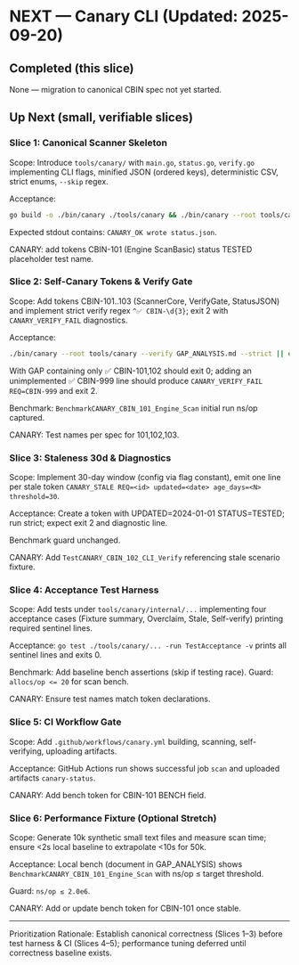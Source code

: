 # NEXT — Canary CLI (Updated: 2025-09-20)

## Completed (this slice)

None — migration to canonical CBIN spec not yet started.

## Up Next (small, verifiable slices)

### Slice 1: Canonical Scanner Skeleton

Scope: Introduce `tools/canary/` with `main.go`, `status.go`, `verify.go` implementing CLI flags, minified JSON (ordered keys), deterministic CSV, strict enums, `--skip` regex.

Acceptance:

```bash
go build -o ./bin/canary ./tools/canary && ./bin/canary --root tools/canary --out status.json --csv status.csv
```

Expected stdout contains: `CANARY_OK wrote status.json`.

CANARY: add tokens CBIN-101 (Engine ScanBasic) status TESTED placeholder test name.

### Slice 2: Self-Canary Tokens & Verify Gate

Scope: Add tokens CBIN-101..103 (ScannerCore, VerifyGate, StatusJSON) and implement strict verify regex `^✅ CBIN-\d{3}`; exit 2 with `CANARY_VERIFY_FAIL` diagnostics.

Acceptance:

```bash
./bin/canary --root tools/canary --verify GAP_ANALYSIS.md --strict || echo EXIT=$?
```

With GAP containing only ✅ CBIN-101,102 should exit 0; adding an unimplemented ✅ CBIN-999 line should produce `CANARY_VERIFY_FAIL REQ=CBIN-999` and exit 2.

Benchmark: `BenchmarkCANARY_CBIN_101_Engine_Scan` initial run ns/op captured.

CANARY: Test names per spec for 101,102,103.

### Slice 3: Staleness 30d & Diagnostics

Scope: Implement 30-day window (config via flag constant), emit one line per stale token `CANARY_STALE REQ=<id> updated=<date> age_days=<N> threshold=30`.

Acceptance: Create a token with UPDATED=2024-01-01 STATUS=TESTED; run strict; expect exit 2 and diagnostic line.

Benchmark guard unchanged.

CANARY: Add `TestCANARY_CBIN_102_CLI_Verify` referencing stale scenario fixture.

### Slice 4: Acceptance Test Harness

Scope: Add tests under `tools/canary/internal/...` implementing four acceptance cases (Fixture summary, Overclaim, Stale, Self-verify) printing required sentinel lines.

Acceptance: `go test ./tools/canary/... -run TestAcceptance -v` prints all sentinel lines and exits 0.

Benchmark: Add baseline bench assertions (skip if testing race). Guard: `allocs/op <= 20` for scan bench.

CANARY: Ensure test names match token declarations.

### Slice 5: CI Workflow Gate

Scope: Add `.github/workflows/canary.yml` building, scanning, self-verifying, uploading artifacts.

Acceptance: GitHub Actions run shows successful job `scan` and uploaded artifacts `canary-status`.

CANARY: Add bench token for CBIN-101 BENCH field.

### Slice 6: Performance Fixture (Optional Stretch)

Scope: Generate 10k synthetic small text files and measure scan time; ensure <2s local baseline to extrapolate <10s for 50k.

Acceptance: Local bench (document in GAP_ANALYSIS) shows `BenchmarkCANARY_CBIN_101_Engine_Scan` with ns/op ≤ target threshold.

Guard: `ns/op ≤ 2.0e6`.

CANARY: Add or update bench token for CBIN-101 once stable.

---
Prioritization Rationale: Establish canonical correctness (Slices 1–3) before test harness & CI (Slices 4–5); performance tuning deferred until correctness baseline exists.
